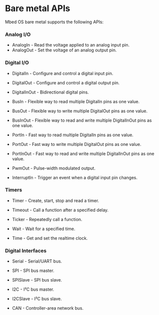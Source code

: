 # Bare metal APIs

Mbed OS bare metal supports the following APIs:

<h3 id="analog-i-o">Analog I/O</h3>

- AnalogIn - Read the voltage applied to an analog input pin.
- AnalogOut - Set the voltage of an analog output pin.

<h3 id="digital-i-o">Digital I/O</h3>

- DigitalIn - Configure and control a digital input pin.
- DigitalOut - Configure and control a digital output pin.
- DigitalInOut - Bidirectional digital pins.

- BusIn - Flexible way to read multiple DigitalIn pins as one value.
- BusOut - Flexible way to write multiple DigitalOut pins as one value.
- BusInOut - Flexible way to read and write multiple DigitalInOut pins as one value.

- PortIn - Fast way to read multiple DigitalIn pins as one value.
- PortOut - Fast way to write multiple DigitalOut pins as one value.
- PortInOut - Fast way to read and write multiple DigitalInOut pins as one value.

- PwmOut - Pulse-width modulated output.

- InterruptIn - Trigger an event when a digital input pin changes.

<h3 id="timers">Timers</h3>

- Timer - Create, start, stop and read a timer.
- Timeout - Call a function after a specified delay.
- Ticker - Repeatedly call a function.

- Wait - Wait for a specified time.
- Time - Get and set the realtime clock.

<h3 id="digital-interfaces">Digital Interfaces</h3>

- Serial - Serial/UART bus.

- SPI - SPI bus master.
- SPISlave - SPI bus slave.

- I2C - I²C bus master.
- I2CSlave - I²C bus slave.

- CAN - Controller-area network bus.
